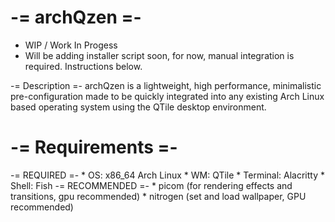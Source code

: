 # -= archQzen =-
* WIP / Work In Progess
* Will be adding installer script soon, for now, manual integration is required. Instructions below.

-= Description =-
  archQzen is a lightweight, high performance, minimalistic pre-configuration made to be quickly integrated into any existing Arch Linux based operating system using the QTile desktop environment.

# -= Requirements =-
  -= REQUIRED =-
        * OS: x86_64 Arch Linux
        * WM: QTile
        * Terminal: Alacritty
        * Shell: Fish
  -= RECOMMENDED =-
        * picom (for rendering effects and transitions, gpu recommended)
        * nitrogen (set and load wallpaper, GPU recommended)
